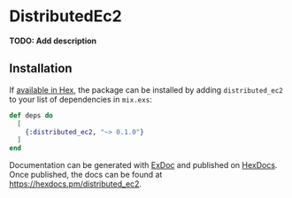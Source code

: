 # DistributedEc2

**TODO: Add description**

## Installation

If [available in Hex](https://hex.pm/docs/publish), the package can be installed
by adding `distributed_ec2` to your list of dependencies in `mix.exs`:

```elixir
def deps do
  [
    {:distributed_ec2, "~> 0.1.0"}
  ]
end
```

Documentation can be generated with [ExDoc](https://github.com/elixir-lang/ex_doc)
and published on [HexDocs](https://hexdocs.pm). Once published, the docs can
be found at <https://hexdocs.pm/distributed_ec2>.

